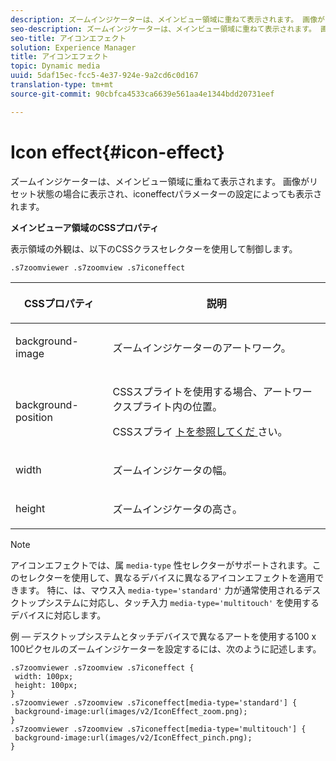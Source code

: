 ```yaml
---
description: ズームインジケーターは、メインビュー領域に重ねて表示されます。 画像がリセット状態の場合に表示され、iconeffectパラメーターの設定によっても表示されます。
seo-description: ズームインジケーターは、メインビュー領域に重ねて表示されます。 画像がリセット状態の場合に表示され、iconeffectパラメーターの設定によっても表示されます。
seo-title: アイコンエフェクト
solution: Experience Manager
title: アイコンエフェクト
topic: Dynamic media
uuid: 5daf15ec-fcc5-4e37-924e-9a2cd6c0d167
translation-type: tm+mt
source-git-commit: 90cbfca4533ca6639e561aa4e1344bdd20731eef

---
```



# Icon effect{#icon-effect}

ズームインジケーターは、メインビュー領域に重ねて表示されます。 画像がリセット状態の場合に表示され、iconeffectパラメーターの設定によっても表示されます。

<!--<a id="section_061E550C1C1D4DB2BD663A898895B38C"></a>-->

**メインビューア領域のCSSプロパティ**

表示領域の外観は、以下のCSSクラスセレクターを使用して制御します。

```
.s7zoomviewer .s7zoomview .s7iconeffect
```

<table id="table_94EE3F5BBE4547C0B4943471CEE7EDE4"> 
 <thead> 
  <tr> 
   <th colname="col1" class="entry"> <p> CSSプロパティ </p> </th> 
   <th colname="col2" class="entry"> <p>説明 </p> </th> 
  </tr> 
 </thead>
 <tbody> 
  <tr> 
   <td colname="col1"> <p> <span class="codeph"> background-image </span> </p> </td> 
   <td colname="col2"> <p> ズームインジケーターのアートワーク。 </p> </td> 
  </tr> 
  <tr> 
   <td colname="col1"> <p> <span class="codeph"> background-position </span> </p> </td> 
   <td colname="col2"> <p> CSSスプライトを使用する場合、アートワークスプライト内の位置。 </p> <p>CSSスプライ <a href="../../../c-html5-s7-aem-asset-viewers/c-html5-flyout-viewer-20-about/c-html5-flyout-viewer-20-customizingviewer/c-html5-flyout-viewer-20-customizingviewer.md#section-0711ece44a4740168cfd7624c9010bd1" format="dita" scope="local"> トを参照してくだ </a>さい。 </p> </td> 
  </tr> 
  <tr> 
   <td colname="col1"> <p> <span class="codeph"> width </span> </p> </td> 
   <td colname="col2"> <p>ズームインジケータの幅。 </p> </td> 
  </tr> 
  <tr> 
   <td colname="col1"> <p> <span class="codeph"> height </span> </p> </td> 
   <td colname="col2"> <p>ズームインジケータの高さ。 </p> </td> 
  </tr> 
 </tbody> 
</table>

>[!NOTE]
>
>アイコンエフェクトでは、属 `media-type` 性セレクターがサポートされます。このセレクターを使用して、異なるデバイスに異なるアイコンエフェクトを適用できます。 特に、は、マウス入 `media-type='standard'` 力が通常使用されるデスクトップシステムに対応し、タッチ入力 `media-type='multitouch'` を使用するデバイスに対応します。

例 — デスクトップシステムとタッチデバイスで異なるアートを使用する100 x 100ピクセルのズームインジケーターを設定するには、次のように記述します。

```
.s7zoomviewer .s7zoomview .s7iconeffect { 
 width: 100px; 
 height: 100px; 
} 
.s7zoomviewer .s7zoomview .s7iconeffect[media-type='standard'] { 
 background-image:url(images/v2/IconEffect_zoom.png); 
} 
.s7zoomviewer .s7zoomview .s7iconeffect[media-type='multitouch'] { 
 background-image:url(images/v2/IconEffect_pinch.png); 
}
```

